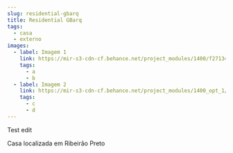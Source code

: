 ```yaml
---
slug: residential-gbarq
title: Residential GBarq
tags:
  - casa
  - externo
images:
  - label: Imagem 1
    link: https://mir-s3-cdn-cf.behance.net/project_modules/1400/f27134114757201.6041138fcba3e.png
    tags:
      - a
      - b
  - label: Imagem 2
    link: https://mir-s3-cdn-cf.behance.net/project_modules/1400_opt_1/f44261114757201.6041138eeba06.png
    tags:
      - c
      - d
---
```


Test edit

Casa localizada em Ribeirão Preto
